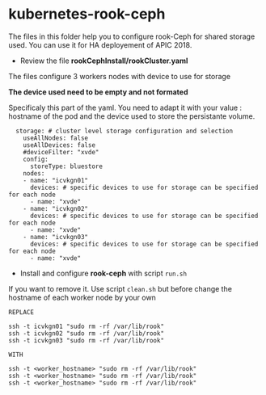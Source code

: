 # kubernetes-rook-ceph

The files in this folder help you to configure rook-Ceph for shared storage used. You can use it for HA deployement of APIC 2018.


- Review the file **rookCephInstall/rookCluster.yaml** 

The files configure 3 workers nodes with device to use for storage

**The device used need to be empty and not formated**

Specificaly this part of the yaml. You need to adapt it with your value : hostname of the pod and the device used to store the persistante volume.

```
  storage: # cluster level storage configuration and selection
    useAllNodes: false
    useAllDevices: false
    #deviceFilter: "xvde"
    config:
      storeType: bluestore
    nodes:
    - name: "icvkgn01"
      devices: # specific devices to use for storage can be specified for each node
      - name: "xvde"
    - name: "icvkgn02"
      devices: # specific devices to use for storage can be specified for each node
      - name: "xvde"
    - name: "icvkgn03"
      devices: # specific devices to use for storage can be specified for each node
      - name: "xvde"
```


- Install and configure  **rook-ceph** with script `run.sh`

If you want to remove it. Use script `clean.sh` but before change the hostname of each worker node by your own


```
REPLACE 

ssh -t icvkgn01 "sudo rm -rf /var/lib/rook"
ssh -t icvkgn02 "sudo rm -rf /var/lib/rook"
ssh -t icvkgn03 "sudo rm -rf /var/lib/rook"

WITH

ssh -t <worker_hostname> "sudo rm -rf /var/lib/rook"
ssh -t <worker_hostname> "sudo rm -rf /var/lib/rook"
ssh -t <worker_hostname> "sudo rm -rf /var/lib/rook"

```


